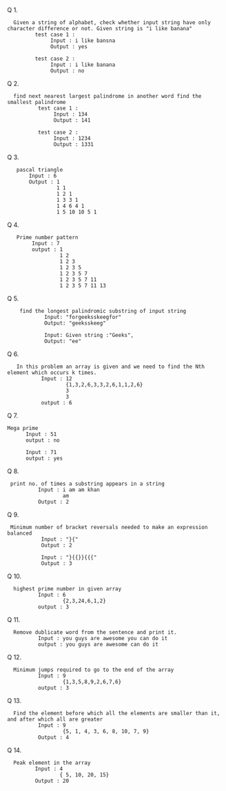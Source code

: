 Q 1.

      Given a string of alphabet, check whether input string have only character difference or not. Given string is "i like banana"
             test case 1 :
                  Input : i like bansna
                  Output : yes

             test case 2 :
                  Input : i like banana
                  Output : no


Q 2.

      find next nearest largest palindrome in another word find the smallest palindrome
              test case 1 :
                   Input : 134
                   Output : 141
 
              test case 2 :
                   Input : 1234
                   Output : 1331


Q 3.

       pascal triangle
           Input : 6
           Output : 1
                    1 1
                    1 2 1
                    1 3 3 1
                    1 4 6 4 1
                    1 5 10 10 5 1

Q 4.

       Prime number pattern
            Input : 7
            output : 1
                     1 2
                     1 2 3
                     1 2 3 5
                     1 2 3 5 7
                     1 2 3 5 7 11
                     1 2 3 5 7 11 13 


Q 5.

        find the longest palindromic substring of input string
                Input: "forgeeksskeegfor" 
                Output: "geeksskeeg"

                Input: Given string :"Geeks", 
                Output: "ee"


Q 6.

       In this problem an array is given and we need to find the Nth element which occurs k times.
               Input : 12
                       {1,3,2,6,3,3,2,6,1,1,2,6}
                       3
                       3
               output : 6


Q 7.

    Mega prime
          Input : 51
          output : no

          Input : 71
          output : yes
     


Q 8.

     print no. of times a substring appears in a string
              Input : i am am khan
                      am
              Output : 2


Q 9.

     Minimum number of bracket reversals needed to make an expression balanced
               Input : "}{"
               Output : 2

               Input : "}{{}}{{{"
               Output : 3

Q 10.

      highest prime number in given array
              Input : 6
                      {2,3,24,6,1,2}
              output : 3

Q 11.

      Remove dublicate word from the sentence and print it.
              Input : you guys are awesome you can do it
              output : you guys are awesome can do it


Q 12.

      Minimum jumps required to go to the end of the array
              Input : 9
                      {1,3,5,8,9,2,6,7,6}
              output : 3


Q 13.

      Find the element before which all the elements are smaller than it, and after which all are greater
              Input : 9
                      {5, 1, 4, 3, 6, 8, 10, 7, 9}
              Output : 4


Q 14.

      Peak element in the array 
             Input : 4
                     { 5, 10, 20, 15}
             Output : 20

